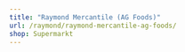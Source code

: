 ```yaml
---
title: "Raymond Mercantile (AG Foods)"
url: /raymond/raymond-mercantile-ag-foods/
shop: Supermarkt
---
```

